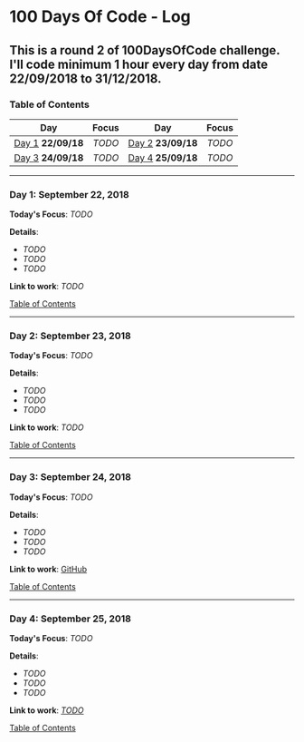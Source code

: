 # 100 Days Of Code - Log
## This is a round 2 of 100DaysOfCode challenge. I'll code minimum 1 hour every day from date 22/09/2018 to 31/12/2018.
<a name="toc"></a>
### Table of Contents 
|Day|Focus|Day|Focus|
|:---:|:-----:|:---:|:-----:|
|[Day 1](#day-1) **22/09/18**|_TODO_|[Day 2](#day-2) **23/09/18**| _TODO_ |
|[Day 3](#day-3) **24/09/18**|_TODO_ |[Day 4](#day-4) **25/09/18**| _TODO_ |



----------
<a name="day-1"></a>
### Day 1: September 22, 2018 

**Today's Focus**: _TODO_

**Details**:

 - _TODO_
 - _TODO_
 - _TODO_


**Link to work**: _TODO_

[Table of Contents](#toc)


----------
<a name="day-2"></a>
### Day 2: September 23, 2018 

**Today's Focus**: _TODO_

**Details**:

 - _TODO_
 - _TODO_
 - _TODO_

**Link to work**: _TODO_

[Table of Contents](#toc)


----------
<a name="day-3"></a>
### Day 3: September 24, 2018 

**Today's Focus**: _TODO_

**Details**:

 - _TODO_
 - _TODO_
 - _TODO_

**Link to work**: [GitHub]()

[Table of Contents](#toc)



----------
<a name="day-4"></a>
### Day 4: September 25, 2018 

**Today's Focus**: _TODO_

**Details**:

 - _TODO_
 - _TODO_
 - _TODO_

**Link to work**: [_TODO_]()

[Table of Contents](#toc)
